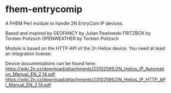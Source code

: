 # fhem-entrycomip

A FHEM Perl module to handle 2N EntryCom IP devices.

Based and inspired by
  GEOFANCY by Julian Pawlowski
  FRITZBOX by Torsten Poitzsch
  OPENWEATHER by Torsten Poitzsch

Module is based on the HTTP-API of the 2n Helios device.
You need at least an integration license.

Device documentations can be found here:
https://wiki.2n.cz/download/attachments/23102595/2N_Helios_IP_Automation_Manual_EN_2.14.pdf
https://wiki.2n.cz/download/attachments/23102595/2N_Helios_IP_HTTP_API_Manual_EN_2.14.pdf
